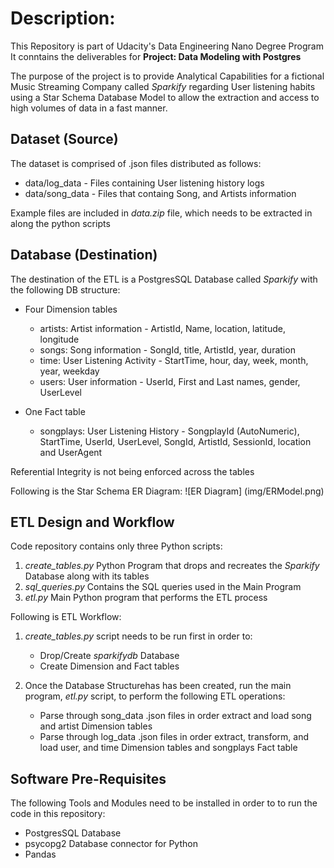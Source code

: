# Description:
This Repository is part of Udacity's Data Engineering Nano Degree Program
It conntains the deliverables for **Project: Data Modeling with Postgres**

The purpose of the project is to provide Analytical Capabilities for a fictional Music Streaming Company called _Sparkify_
regarding User listening habits using a Star Schema Database Model to allow the extraction and access to high volumes of data 
in a fast manner.


## Dataset (Source)
The dataset is comprised of .json files distributed as follows:
* data/log_data - Files containing User listening history logs
* data/song_data - Files that containg Song, and Artists information

Example files are included in _data.zip_ file, which needs to be extracted in along the python scripts


## Database (Destination)
The destination of the ETL is a PostgresSQL Database called _Sparkify_ with the following DB structure:
* Four Dimension tables
    * artists: Artist information - ArtistId, Name, location, latitude, longitude 
    * songs:   Song information - SongId, title, ArtistId, year, duration
    * time:    User Listening Activity - StartTime, hour, day, week, month, year, weekday
    * users:   User information - UserId, First and Last names, gender, UserLevel

 * One Fact table
   * songplays: User Listening History - SongplayId (AutoNumeric), StartTime, UserId, UserLevel, SongId, ArtistId, SessionId, location and UserAgent

Referential Integrity is not being enforced across the tables

Following is the Star Schema ER Diagram:
![ER Diagram] (img/ERModel.png)


## ETL Design and Workflow
Code repository contains only three Python scripts:
1. _create_tables.py_ Python Program that drops and recreates the _Sparkify_ Database along with its tables
2. _sql_queries.py_ Contains the SQL queries used in the Main Program
3. _etl.py_ Main Python program that performs the ETL process

Following is ETL Workflow:
1. _create_tables.py_ script needs to be run first in order to:
    * Drop/Create _sparkifydb_ Database
    * Create Dimension and Fact tables

2. Once the Database Structurehas has been created, run the main program, _etl.py_ script, to perform the following ETL operations:
    * Parse through song_data .json files in order extract and load song and artist Dimension tables
    * Parse through log_data .json files in order extract, transform, and load user, and time Dimension tables and songplays Fact table


## Software Pre-Requisites
The following Tools and Modules need to be installed in order to to run the code in this repository:
* PostgresSQL Database
* psycopg2 Database connector for Python
* Pandas